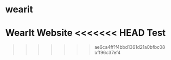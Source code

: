 # wearit
WearIt Website
<<<<<<< HEAD
 Test
=======
>>>>>>> ae6ca4ff1f4bbd1361d21a0bfbc08bff96c37ef4
